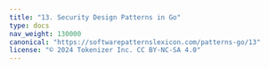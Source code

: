 ```yaml
---
title: "13. Security Design Patterns in Go"
type: docs
nav_weight: 130000
canonical: "https://softwarepatternslexicon.com/patterns-go/13"
license: "© 2024 Tokenizer Inc. CC BY-NC-SA 4.0"
---
```

